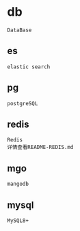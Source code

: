 # db
```
DataBase

```
## es
```
elastic search
``` 

## pg
```
postgreSQL
```

## redis
```
Redis
详情查看README-REDIS.md
```

## mgo
```
mangodb
```

## mysql
```
MySQL8+
```